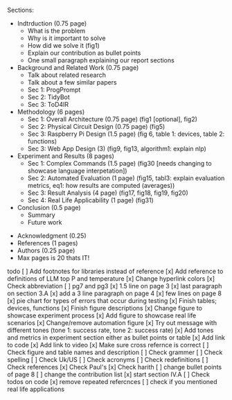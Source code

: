 Sections:
- Indtrduction (0.75 page)
    - What is the problem 
    - Why is it important to solve
    - How did we solve it (fig1)
    - Explain our contribution as bullet points
    - One small paragraph explaining our report sections 
- Background and Related Work (0.75 page)
    - Talk about related research 
    - Talk about a few similar papers
    - Sec 1: ProgPrompt
    - Sec 2: TidyBot
    - Sec 3: ToD4IR
- Methodology (6 pages)
    - Sec 1: Overall Architecture (0.75 page) (fig1 [optional], fig2)
    - Sec 2: Physical Circuit Design (0.75 page) (fig5)
    - Sec 3: Raspberry Pi Design (1.5 page) (fig 6, table 1: devices, table 2: functions)
    - Sec 3: Web App Design (3) (fig9, fig13, algorithm1: explain nlp)
    <!-- - Sec 4: NLP  -->
- Experiment and Results (8 pages)
    - Sec 1: Complex Commands (1.5 page) (fig30 [needs changing to showcase language interpetation])
    - Sec 2: Automated Evaluation (1 page) (fig15, tabl3: explain evaluation metrics, eq1: how results are computed (averages))
    - Sec 3: Result Analysis (4 page) (fig17, fig18, fig19, fig20)
    - Sec 4: Real Life Applicability (1 page) (fig31)
- Conclusion (0.5 page)
    - Summary
    - Future work 
<!-- - Appendix (0.5 page) -->
- Acknowledgment (0.25)
- References (1 pages)
- Authors (0.25 page)
- Max pages is 20 thats IT!

todo
[ ] Add footnotes for libraries instead of reference 
[x] Add reference to definitions of LLM top P and temperature 
[x] Change hyperlink colors
[x] Check abbreviation 
[ ] pg7 and pg3
[x] 1.5 line on page 3
[x] last paragraph on section 3.A
[x] add a 3 line paragraph on page 4
[x] few lines on page 8
[x] pie chart for types of errors that occur during testing
[x] Finish tables; devices, functions
[x] Finish figure descriptions
[x] Change figure to showcase experiment process
[x] Add figure to showcase real life scenarios
[x] Change/remove automation figure
[x] Try out message with different tones (tone 1: success rate, tone 2: success rate)
[x] Add tones and metrics in experiment section either as bullet points or table
[x] Add link to code
[x] Add link to video 
[x] Make sure cross refernce is correct 
[ ] Check figure and table names and description 
[ ] Check grammer 
[ ] Check spelling 
[ ] Check Uk/US 
[ ] Check acronyms 
[ ] Check redefinitions
[ ] Check references 
[x] Check Paul's
[x] Check harith
[ ] change bullet points of page 8 
[ ] change the contribution list 
[x] start section IV.A
[ ] Check todos on code
[x] remove repeated refercnces 
[ ] check if you mentioned real life applications 
